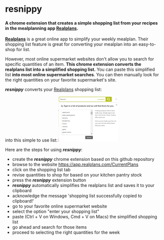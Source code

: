 # resnippy
#### A chrome extension that creates a simple shopping list from your recipes in the mealplanning app [**Realplans**](https://www.realplans.com "Go to the RealPlans's site").

[**Realplans**](https://www.realplans.com "Go to the RealPlans's site") is a great online app to simplify your weekly mealplan. Their shopping list feature is great for converting your mealplan into an easy-to-shop for list.

However, most online supermarket websites don't allow you to search for specific quantities of an item.
**This chrome extension converts the realplans list into a simplified shopping list.**
You can paste this simplified list **into most online supermarket searches**.
You can then manually look for the right quantities on your favorite supermarket's site.


**_resnippy_** converts your [Realplans](https://www.realplans.com "Go to the RealPlans's site") shopping list:


into this simple to use list:
![alt text](https://github.com/kittenwhisky/resnippy/blob/master/Resnippy/SimpleList.png "Simple list")


Here are the steps for using **_resnippy_**:

  - create the **_resnippy_** chrome extension based on this github repository
  - browse to the website  https://app.realplans.com/CurrentPlans
  - click on the shopping list tab
  - revise quantities to shop for based on your kitchen pantry stock
  - press the **_resnippy_** extension button
  - **_resnippy_** automatically simplifies the realplans list and saves it to your clipboard
  - acknowledge the message 'shopping list successfully copied to clipboard!'
  - go to your favorite online supermarket website
  - select the option "enter your shopping list"
  - paste (Ctrl + V on Windows, Cmd + V on Macs) the simplified shopping list
  - go ahead and search for those items
  - proceed to selecting the right quantities for the week

